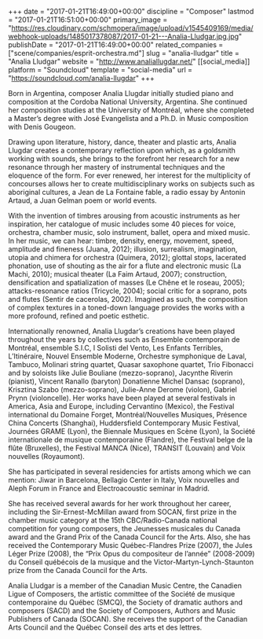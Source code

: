 +++
date = "2017-01-21T16:49:00+00:00"
discipline = "Composer"
lastmod = "2017-01-21T16:51:00+00:00"
primary_image = "https://res.cloudinary.com/schmopera/image/upload/v1545409169/media/webhook-uploads/1485017378087/2017-01-21---Analia-Lludgar.jpg.jpg"
publishDate = "2017-01-21T16:49:00+00:00"
related_companies = ["scene/companies/esprit-orchestra.md"]
slug = "analia-lludgar"
title = "Analia Lludgar"
website = "http://www.analiallugdar.net/"
[[social_media]]
platform = "Soundcloud"
template = "social-media"
url = "https://soundcloud.com/analia-llugdar"
+++

Born in Argentina, composer Analia Llugdar initially studied piano and composition at the Cordoba National University, Argentina. She continued her composition studies at the University of Montréal, where she completed a Master’s degree with José Evangelista and a Ph.D. in Music composition with Denis Gougeon.

Drawing upon literature, history, dance, theater and plastic arts, Analia Llugdar creates a contemporary reflection upon which, as a goldsmith working with sounds, she brings to the forefront her research for a new resonance through her mastery of instrumental techniques and the eloquence of the form. For ever renewed, her interest for the multiplicity of concourses allows her to create multidisciplinary works on subjects such as aboriginal cultures, a Jean de La Fontaine fable, a radio essay by Antonin Artaud, a Juan Gelman poem or world events.

With the invention of timbres arousing from acoustic instruments as her inspiration, her catalogue of music includes some 40 pieces for voice, orchestra, chamber music, solo instrument, ballet, opera and mixed music. In her music, we can hear: timbre, density, energy, movement, speed, amplitude and fineness (Juana, 2012); illusion, surrealism, imagination, utopia and chimera for orchestra (Quimera, 2012); glottal stops, lacerated phonation, use of shouting as the air for a flute and electronic music (La Machi, 2010); musical theater (La Faim Artaud, 2007); construction, densification and spatialization of masses (Le Chêne et le roseau, 2005); attacks-resonance ratios (Tricycle, 2004); social critic for a soprano, pots and flutes (Sentir de cacerolas, 2002). Imagined as such, the composition of complex textures in a toned-down language provides the works with a more profound, refined and poetic esthetic.

Internationally renowned, Analia Llugdar’s creations have been played throughout the years by collectives such as Ensemble contemporain de Montréal, ensemble S.I.C, I Solisti del Vento, Les Enfants Terribles, L’Itinéraire, Nouvel Ensemble Moderne, Orchestre symphonique de Laval, Tambuco, Molinari string quartet, Quasar saxophone quartet, Trio Fibonacci and by soloists like Julie Bouliane (mezzo-soprano), Jacynthe Riverin (pianist), Vincent Ranallo (baryton) Donatienne Michel Dansac (soprano), Krisztina Szabo (mezzo-soprano), Julie-Anne Derome (violon), Gabriel Prynn (violoncelle). Her works have been played at several festivals in America, Asia and Europe, including Cervantino (Mexico), the Festival international du Domaine Forget, Montréal/Nouvelles Musiques, Présence China Concerts (Shanghai), Huddersfield Contemporary Music Festival, Journées GRAME (Lyon), the Biennale Musiques en Scène (Lyon), la Société internationale de musique contemporaine (Flandre), the Festival belge de la flûte (Bruxelles), the Festival MANCA (Nice), TRANSIT (Louvain) and Voix nouvelles (Royaumont).

She has participated in several residencies for artists among which we can mention: Jiwar in Barcelona, Bellagio Center in Italy, Voix nouvelles and Aleph Forum in France and Electroacoustic seminar in Madrid.

She has received several awards for her work throughout her career, including the Sir-Ernest-McMillan award from SOCAN, first prize in the chamber music category at the 15th CBC/Radio-Canada national competition for young compo­sers, the Jeunesses musicales du Canada award and the Grand Prix of the Canada Council for the Arts. Also, she has received the Contemporary Music Québec-Flandres Prize (2007), the Jules Léger Prize (2008), the “Prix Opus du
composi­teur de l’année” (2008-2009) du Conseil québécois de la musique and the Victor-Martyn-Lynch-Staunton prize from the Canada Council for the Arts.

Analia Lludgar is a member of the Canadian Music Centre, the Canadien Ligue of Composers, the artistic committee of the Société de musique contemporaine du Québec (SMCQ), the Society of dramatic authors and composers (SACD) and the Society of Composers, Authors and Music Publishers of Canada (SOCAN). She receives the support of the Canadian Arts Council and the Québec Conseil des arts et des lettres.


